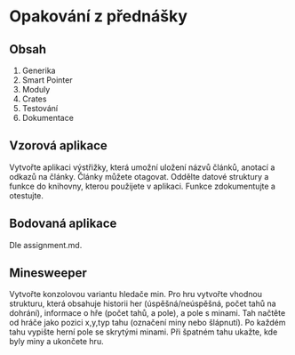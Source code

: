 # Opakování z přednášky

## Obsah
1. Generika
2. Smart Pointer
3. Moduly
4. Crates
5. Testování
6. Dokumentace

## Vzorová aplikace
Vytvořte aplikaci výstřižky, která umožní uložení názvů článků, anotací a odkazů na články. Články můžete otagovat. Oddělte datové struktury a funkce do knihovny, kterou použijete v aplikaci. Funkce zdokumentujte a otestujte.

## Bodovaná aplikace
Dle assignment.md.

## Minesweeper
Vytvořte konzolovou variantu hledače min. Pro hru vytvořte vhodnou strukturu, která obsahuje historii her (úspěšná/neúspěšná, počet tahů na dohrání), informace o hře (počet tahů, a pole), a pole s minami. Tah načtěte od hráče jako pozici x,y,typ tahu (označení miny nebo šlápnutí). Po každém tahu vypište herní pole se skrytými minami. Při špatném tahu ukažte, kde byly miny a ukončete hru.